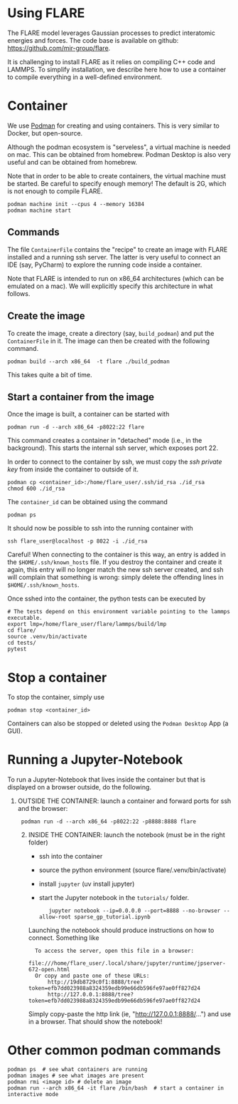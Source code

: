 # Using FLARE


The FLARE model leverages Gaussian processes to predict interatomic energies and forces.
The code base is available on github: https://github.com/mir-group/flare.

It is challenging to install FLARE as it relies on compiling C++ code and LAMMPS. To 
simplify installation, we describe here how to use a container to compile everything
in a well-defined environment.


# Container 
We use [Podman](https://podman.io/) for creating and using containers. This is very similar
to Docker, but open-source.

Although the podman ecosystem is "serveless", a virtual machine is needed on mac.
This can be obtained from homebrew. Podman Desktop is also very useful and can be 
obtained from homebrew.

Note that in order to be able to create containers, the virtual machine must be started.
Be careful to specify enough memory! The default is 2G, which is not enough to compile FLARE.

    podman machine init --cpus 4 --memory 16384
    podman machine start

## Commands
The file `ContainerFile` contains the "recipe" to create an image with FLARE installed and 
a running ssh server. The latter is very useful to connect an IDE (say, PyCharm) to explore
the running code inside a container.

Note that FLARE is intended to run on x86_64 architectures (which can be emulated on a mac). 
We will explicitly specify this architecture in what follows.

## Create the image
To create the image, create a directory (say, `build_podman`) and put the `ContainerFile` in it.
The image can then be created with the following command.

    podman build --arch x86_64  -t flare ./build_podman

This takes quite a bit of time.

## Start a container from the image
Once the image is built, a container can be started with

    podman run -d --arch x86_64 -p8022:22 flare 

This command creates a container in "detached" mode (i.e., in the background). This starts the internal ssh server,
which exposes port 22.

In order to connect to the container by ssh, we must copy the *ssh private key* from inside the container
to outside of it.

    podman cp <container_id>:/home/flare_user/.ssh/id_rsa ./id_rsa
    chmod 600 ./id_rsa

The `container_id` can be obtained using the command

    podman ps

It should now be possible to ssh into the running container with

    ssh flare_user@localhost -p 8022 -i ./id_rsa

Careful! When connecting to the container is this way, an entry is added in the `$HOME/.ssh/known_hosts` file. If 
you destroy the container and create it again, this entry will no longer match the new ssh server created, and 
ssh will complain that something is wrong: simply delete the offending lines in `$HOME/.ssh/known_hosts`.


Once sshed into the container, the python tests can be executed by

    # The tests depend on this environment variable pointing to the lammps executable.
    export lmp=/home/flare_user/flare/lammps/build/lmp 
    cd flare/
    source .venv/bin/activate
    cd tests/ 
    pytest

# Stop a container
To stop the container, simply use
    
    podman stop <container_id>

Containers can also be stopped or deleted using the `Podman Desktop` App (a GUI).

# Running a Jupyter-Notebook 
To run a Jupyter-Notebook that lives inside the container but that is displayed on a browser outside,
do the following.

1. OUTSIDE THE CONTAINER: launch a container and forward ports for ssh and the browser:

        podman run -d --arch x86_64 -p8022:22 -p8888:8888 flare
 
   2. INSIDE THE CONTAINER: launch the notebook (must be in the right folder)
      - ssh into the container  
      - source the python environment (source flare/.venv/bin/activate)
      - install `jupyter` (uv install jupyter)
      - start the Jupyter notebook in the `tutorials/` folder.

               jupyter notebook --ip=0.0.0.0 --port=8888 --no-browser --allow-root sparse_gp_tutorial.ipynb

       Launching the notebook should produce instructions on how to connect. Something like

            To access the server, open this file in a browser:
            file:///home/flare_user/.local/share/jupyter/runtime/jpserver-672-open.html
            Or copy and paste one of these URLs:
                http://19db8729c0f1:8888/tree?token=efb7dd023988a8324359edb99e66db596fe97ae0ff827d24
                http://127.0.0.1:8888/tree?token=efb7dd023988a8324359edb99e66db596fe97ae0ff827d24

        Simply copy-paste the http link (ie, "http://127.0.0.1:8888/...") and use in a browser. That
        should show the notebook!

# Other common podman commands

    podman ps  # see what containers are running
    podman images # see what images are present
    podman rmi <image id> # delete an image
    podman run --arch x86_64 -it flare /bin/bash  # start a container in interactive mode

